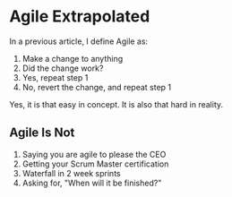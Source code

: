 # Agile Extrapolated

In a previous article, I define Agile as:

1. Make a change to anything
2. Did the change work?
3. Yes, repeat step 1
4. No, revert the change, and repeat step 1

Yes, it is that easy in concept. It is also that hard in reality.

## Agile Is Not

1. Saying you are agile to please the CEO
2. Getting your Scrum Master certification
3. Waterfall in 2 week sprints
4. Asking for, "When will it be finished?"

##
